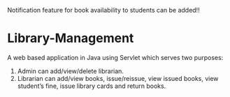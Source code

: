 Notification feature for book availability to students can be added!!
# Library-Management
A web based application in Java using Servlet which serves two purposes:
1. Admin can add/view/delete librarian.
2. Librarian can add/view books, issue/reissue, view issued books, view student’s fine, issue library cards and return books.
